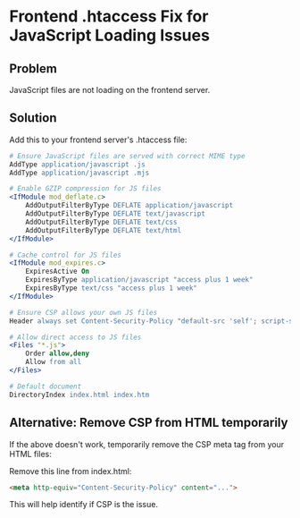 # Frontend .htaccess Fix for JavaScript Loading Issues

## Problem
JavaScript files are not loading on the frontend server.

## Solution
Add this to your frontend server's .htaccess file:

```apache
# Ensure JavaScript files are served with correct MIME type
AddType application/javascript .js
AddType application/javascript .mjs

# Enable GZIP compression for JS files
<IfModule mod_deflate.c>
    AddOutputFilterByType DEFLATE application/javascript
    AddOutputFilterByType DEFLATE text/javascript
    AddOutputFilterByType DEFLATE text/css
    AddOutputFilterByType DEFLATE text/html
</IfModule>

# Cache control for JS files
<IfModule mod_expires.c>
    ExpiresActive On
    ExpiresByType application/javascript "access plus 1 week"
    ExpiresByType text/css "access plus 1 week"
</IfModule>

# Ensure CSP allows your own JS files
Header always set Content-Security-Policy "default-src 'self'; script-src 'self' 'unsafe-inline' 'unsafe-eval' https://cdn.jsdelivr.net https://cdnjs.cloudflare.com https://static.cloudflareinsights.com; style-src 'self' 'unsafe-inline' https://cdn.jsdelivr.net https://cdnjs.cloudflare.com https://fonts.googleapis.com; font-src 'self' https://fonts.gstatic.com https://cdnjs.cloudflare.com https://cdn.jsdelivr.net data:; img-src 'self' data: https: http:; connect-src 'self' https://api.eskisiniveryenisinial.com https://test.eskisiniveryenisinial.com https://cdn.jsdelivr.net https://cdnjs.cloudflare.com https://fonts.googleapis.com https://res.cloudinary.com http://localhost:3000 ws: wss:;"

# Allow direct access to JS files
<Files "*.js">
    Order allow,deny
    Allow from all
</Files>

# Default document
DirectoryIndex index.html index.htm
```

## Alternative: Remove CSP from HTML temporarily

If the above doesn't work, temporarily remove the CSP meta tag from your HTML files:

Remove this line from index.html:
```html
<meta http-equiv="Content-Security-Policy" content="...">
```

This will help identify if CSP is the issue.